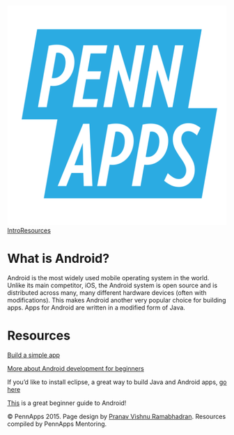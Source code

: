 <div class="hidden"><meta property="og:image" content="http://2015s.pennapps.com/assets/images/logo.png"><link rel="shortcut icon" href="http://2015s.pennapps.com/assets/images/logo.png"><link rel="stylesheet" href="assets/css/global.css"><link rel="stylesheet" href="http://netdna.bootstrapcdn.com/font-awesome/4.0.3/css/font-awesome.css"><link rel="stylesheet" href='http://fonts.googleapis.com/css?family=Open+Sans:300italic,400italic,600italic,700italic,400,300,600,700' type='text/css'></div><div class="nav-items"><a href="index.html"><img src="assets/img/logo.svg"></a><a href="#what-is-android" class="nav-item">Intro</a><a href="#resources" class="nav-item">Resources</a></div>

What is Android? 
================

Android is the most widely used mobile operating system in the world. Unlike its main competitor, iOS, the Android system is open source and is distributed across many, many different hardware devices (often with modifications). This makes Android another very popular choice for building apps. Apps for Android are written in a modified form of Java.

Resources 
=========

[Build a simple app](http://developer.android.com/training/basics/firstapp/index.html)

[More about Android development for beginners](http://www.techrepublic.com/blog/app-builder/a-newbies-guide-to-android-development/1216)

If you’d like to install eclipse, a great way to build Java and Android apps, [go here](http://www.eclipse.org/downloads/)

[This](http://www.codeproject.com/Articles/102065/Android-A-beginner-s-guide) is a great beginner guide to Android!

<div class="footer"><p>&copy; PennApps 2015. Page design by <a href="http://pvrnav.com">Pranav Vishnu Ramabhadran</a>. Resources compiled by PennApps Mentoring.</div>

<script src="http://code.jquery.com/jquery-1.11.0.min.js"></script>
<script src="assets/js/FlowType.js"></script>
<script type="text/javascript">
    $('body').flowtype({
        minimum   : 500,
        maximum   : 1000,
        minFont   : 16,
        maxFont   : 65,
        fontRatio : 40
    });
</script>

